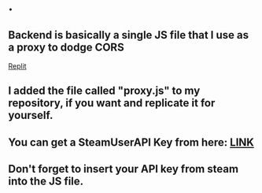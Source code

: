 # .

## Backend is basically a single JS file that I use as a proxy to dodge CORS

[Replit](https://replit.com)

## I added the file called "proxy.js" to my repository, if you want and replicate it for yourself.

## You can get a SteamUserAPI Key from here: [LINK](https://steamcommunity.com/dev?l=german)

## Don't forget to insert your API key from steam into the JS file.

